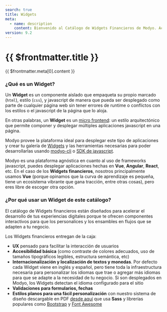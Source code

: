 ```yaml
---
search: true
title: Widgets
meta:
  - name: description
    content: Bienvenido al Catálogo de Widgets Financieros de Modyo. Acá encontrarás una completa referencia de todas las experiencias financieras que Modyo entrega como parte de este producto, desde la instalación y desarrollo en tu ambiente local, hasta la descripción de interfaces, parámetros disponibles, y referencia de las principales funcionalidades de cada Widget.
version: 9.2
---
```


# {{ $frontmatter.title }}

{{ $frontmatter.meta[0].content }}

### ¿Qué es un Widget?

Un **Widget** es un componente aislado que empaqueta su propio marcado (`html`), estilo (`css`), y javascript de manera que pueda ser desplegado como parte de cualquier página web sin tener errores de runtime o conflictos con los estilos o el javascript de la página que lo aloja.

En otras palabras, un **Widget** es un [micro frontend](https://martinfowler.com/articles/micro-frontends.html): un estilo arquitectónico que permite componer y desplegar múltiples aplicaciones javascript en una página.

Modyo provee la plataforma ideal para desplegar este tipo de aplicaciones y crear tu galería de [Widgets](/es/platform/channels/widgets) y las herramientas necesarias para poder desarrollarlas usando [modyo-cli](https://www.npmjs.com/package/@modyo/cli) o [SDK de javascript](https://www.npmjs.com/package/@modyo/sdk).

Modyo es una plataforma agnóstica en cuanto al uso de frameworks javascript, puedes desplegar aplicaciones hechas en **Vue**, **Angular**, **React**, etc. En el caso de los **Widgets financieros**, nosotros principalmente usamos **Vue** (porque opinamos que la curva de aprendizaje es pequeña, tiene un ecosistema vibrante que gana tracción, entre otras cosas), pero eres libre de escoger otra opción.


### ¿Por qué usar un Widget de este catálogo?

El catálogo de Widgets financieros están diseñados para acelerar el desarrollo de tus experiencias digitales porque te ofrecen componentes interactivos para que los personalices y los ensambles en flujos que se adapten a tu negocio.

Los Widgets financieros entregan de la caja:

- **UX** pensado para facilitar la interacción de usuarios
- **Accesibilidad básica** (como contraste de colores adecuados, uso de tamaños tipográficos legibles, estructura semántica, etc)
- **Internacionalización y localización de textos y monedas**. Por defecto cada Widget viene en inglés y español, pero tiene toda la infraestructura necesaria para personalizar los idiomas que trae o agregar más idiomas para que se adapte a la necesidad de tu negocio. Si son desplegados en Modyo, los Widgets detectan el idioma configurado para el sitio
- **Validaciones para formularios, fechas**
- **Estilos planos para una fácil personalización** con nuestro sistema de diseño descargable en PDF [desde aquí](/assets/pdf/Widget_Modyo.pdf) que usa **Sass** y librerías populares como [Bootstrap](https://getbootstrap.com/) y [Font Awesome](https://github.com/FortAwesome/vue-fontawesome#using-brand-icons)